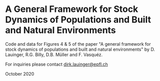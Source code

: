 # A General Framework for Stock Dynamics of Populations and Built and Natural Environments
Code and data for Figures 4 & 5 of the paper "A general framework for stock dynamics of populations and built and natural environments" by D. Lauinger, R.G. Billy, D.B. Müller and F. Vasquéz.

For inquiries please contact dirk.lauinger@epfl.ch

October 2020

